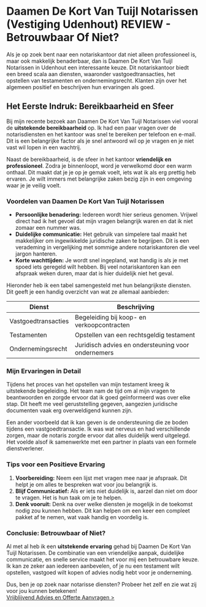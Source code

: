 # Daamen De Kort Van Tuijl Notarissen (Vestiging Udenhout) REVIEW - Betrouwbaar Of Niet?

Als je op zoek bent naar een notariskantoor dat niet alleen professioneel is, maar ook makkelijk benaderbaar, dan is Daamen De Kort Van Tuijl Notarissen in Udenhout een interessante keuze. Dit notariskantoor biedt een breed scala aan diensten, waaronder vastgoedtransacties, het opstellen van testamenten en ondernemingsrecht. Klanten zijn over het algemeen positief en beschrijven hun ervaringen als goed.

## Het Eerste Indruk: Bereikbaarheid en Sfeer

Bij mijn recente bezoek aan Daamen De Kort Van Tuijl Notarissen viel vooral de **uitstekende bereikbaarheid** op. Ik had een paar vragen over de notarisdiensten en het kantoor was snel te bereiken per telefoon en e-mail. Dit is een belangrijke factor als je snel antwoord wil op je vragen en je niet vast wil lopen in een wachtrij.

Naast de bereikbaarheid, is de sfeer in het kantoor **vriendelijk en professioneel**. Zodra je binnenloopt, word je verwelkomd door een warm onthaal. Dit maakt dat je je op je gemak voelt, iets wat ik als erg prettig heb ervaren. Je wilt immers met belangrijke zaken bezig zijn in een omgeving waar je je veilig voelt.

### Voordelen van Daamen De Kort Van Tuijl Notarissen

- **Persoonlijke benadering:** Iedereen wordt hier serieus genomen. Vrijwel direct had ik het gevoel dat mijn vragen belangrijk waren en dat ik niet zomaar een nummer was.
- **Duidelijke communicatie:** Het gebruik van simpelere taal maakt het makkelijker om ingewikkelde juridische zaken te begrijpen. Dit is een verademing in vergelijking met sommige andere notariskantoren die veel jargon hanteren.
- **Korte wachttijden:** Je wordt snel ingepland, wat handig is als je met spoed iets geregeld wilt hebben. Bij veel notariskantoren kan een afspraak weken duren, maar dat is hier duidelijk niet het geval.

Hieronder heb ik een tabel samengesteld met hun belangrijkste diensten. Dit geeft je een handig overzicht van wat ze allemaal aanbieden:

| Dienst               | Beschrijving                                         |
|---------------------|-----------------------------------------------------|
| Vastgoedtransacties  | Begeleiding bij koop- en verkoopcontracten          |
| Testamenten         | Opstellen van een rechtsgeldig testament            |
| Ondernemingsrecht    | Juridisch advies en ondersteuning voor ondernemers   |

### Mijn Ervaringen in Detail

Tijdens het proces van het opstellen van mijn testament kreeg ik uitstekende begeleiding. Het team nam de tijd om al mijn vragen te beantwoorden en zorgde ervoor dat ik goed geïnformeerd was over elke stap. Dit heeft me veel geruststelling gegeven, aangezien juridische documenten vaak erg overweldigend kunnen zijn.

Een ander voorbeeld dat ik kan geven is de ondersteuning die ze boden tijdens een vastgoedtransactie. Ik was wat nerveus en had verschillende zorgen, maar de notaris zorgde ervoor dat alles duidelijk werd uitgelegd. Het voelde alsof ik samenwerkte met een partner in plaats van een formele dienstverlener.

### Tips voor een Positieve Ervaring

1. **Voorbereiding:** Neem een lijst met vragen mee naar je afspraak. Dit helpt je om alles te bespreken wat voor jou belangrijk is.
2. **Blijf Communicatief:** Als er iets niet duidelijk is, aarzel dan niet om door te vragen. Het is hun taak om je te helpen.
3. **Denk vooruit:** Denk na over welke diensten je mogelijk in de toekomst nodig zou kunnen hebben. Dit kan helpen om een keer een compleet pakket af te nemen, wat vaak handig en voordelig is.

### Conclusie: Betrouwbaar of Niet?

Al met al heb ik een **uitstekende ervaring** gehad bij Daamen De Kort Van Tuijl Notarissen. De combinatie van een vriendelijke aanpak, duidelijke communicatie, en snelle service maakt het voor mij een betrouwbare keuze. Ik kan ze zeker aan iedereen aanbevelen, of je nu een testament wilt opstellen, vastgoed wilt kopen of advies nodig hebt voor je onderneming.

Dus, ben je op zoek naar notarisse diensten? Probeer het zelf en zie wat zij voor jou kunnen betekenen!  
[Vrijblijvend Advies en Offerte Aanvragen >](https://notarissen-online.nl/zun)